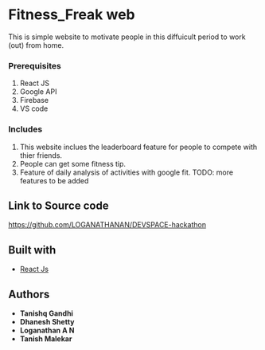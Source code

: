 # Fitness_Freak web
This is simple website to motivate people in this diffuicult period to work (out) from home.

### Prerequisites
1) React JS 
2) Google API
3) Firebase
4) VS code


### Includes
1) This website inclues the leaderboard feature for people to compete with thier friends.
2) People can get some fitness tip.
3) Feature of daily analysis of activities with google fit.
TODO: more features to be added

## Link to Source code
https://github.com/LOGANATHANAN/DEVSPACE-hackathon

 ## Built with
 
* [React Js](https://reactjs.org/)


## Authors

* **Tanishq Gandhi**
* **Dhanesh Shetty**
* **Loganathan A N**
* **Tanish Malekar**
